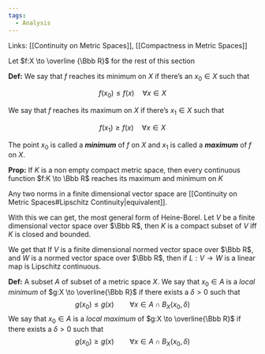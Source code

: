 ```yaml
---
tags:
  - Analysis
---
```

Links: [[Continuity on Metric Spaces]], [[Compactness in Metric Spaces]]

Let $f:X \to \overline {\Bbb R}$ for the rest of this section

**Def:** We say that $f$ reaches its minimum on $X$ if there’s an $x_0 \in X$ such that

$$ f(x_0) \le f(x) \quad \forall x\in X $$

We say that $f$ reaches its maximum on $X$ if there’s $x_1 \in X$ such that

$$ f(x_1) \ge f(x) \quad \forall x\in X $$

The point $x_0$ is called a ***minimum*** of $f$ on $X$ and $x_1$ is called a ***maximum*** of $f$ on $X$.

**Prop:** If $K$ is a non empty compact metric space, then every continuous function $f:K \to \Bbb R$ reaches its maximum and minimum on $K$

Any two norms in a finite dimensional vector space are [[Continuity on Metric Spaces#Lipschitz Continuity|equivalent]].

With this we can get, the most general form of Heine-Borel. Let $V$ be a finite dimensional vector space over $\Bbb R$, then $K$ is a compact subset of $V$ iff $K$ is closed and bounded.

We get that If $V$ is a finite dimensional normed vector space over $\Bbb R$, and $W$ is a normed vector space over $\Bbb R$, then if $L :V \to W$ is a linear map is Lipschitz continuous.

**Def:** A subset $A$ of subset of a metric space $X$. We say that $x_0\in A$ is a *local minimum* of $g:X \to \overline{\Bbb R}$ if there exists a $\delta>0$ such that $$g(x_0) \le g(x) \qquad \forall x \in A \cap B_X(x_0, \delta)$$We say that $x_0\in A$ is a *local maximum* of $g:X \to \overline{\Bbb R}$ if there exists a $\delta>0$ such that $$g(x_0) \ge g(x) \qquad \forall x \in A \cap B_X(x_0, \delta)$$